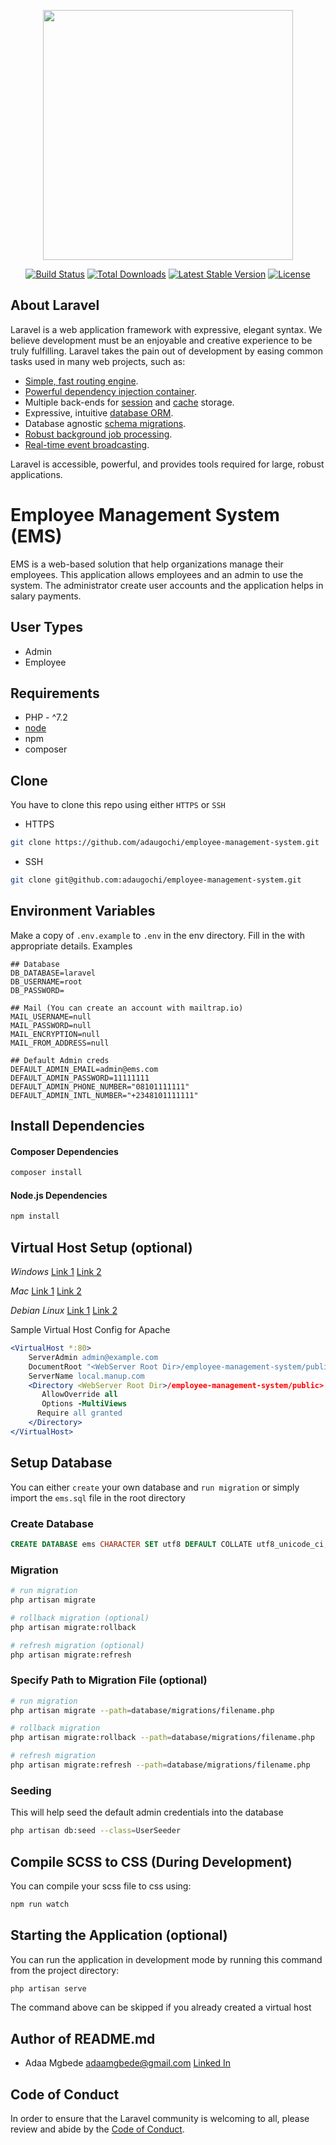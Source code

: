 <p align="center"><a href="https://laravel.com" target="_blank"><img src="https://raw.githubusercontent.com/laravel/art/master/logo-lockup/5%20SVG/2%20CMYK/1%20Full%20Color/laravel-logolockup-cmyk-red.svg" width="400"></a></p>

<p align="center">
<a href="https://travis-ci.org/laravel/framework"><img src="https://travis-ci.org/laravel/framework.svg" alt="Build Status"></a>
<a href="https://packagist.org/packages/laravel/framework"><img src="https://poser.pugx.org/laravel/framework/d/total.svg" alt="Total Downloads"></a>
<a href="https://packagist.org/packages/laravel/framework"><img src="https://poser.pugx.org/laravel/framework/v/stable.svg" alt="Latest Stable Version"></a>
<a href="https://packagist.org/packages/laravel/framework"><img src="https://poser.pugx.org/laravel/framework/license.svg" alt="License"></a>
</p>

## About Laravel

Laravel is a web application framework with expressive, elegant syntax. We believe development must be an enjoyable and creative experience to be truly fulfilling. Laravel takes the pain out of development by easing common tasks used in many web projects, such as:

- [Simple, fast routing engine](https://laravel.com/docs/routing).
- [Powerful dependency injection container](https://laravel.com/docs/container).
- Multiple back-ends for [session](https://laravel.com/docs/session) and [cache](https://laravel.com/docs/cache) storage.
- Expressive, intuitive [database ORM](https://laravel.com/docs/eloquent).
- Database agnostic [schema migrations](https://laravel.com/docs/migrations).
- [Robust background job processing](https://laravel.com/docs/queues).
- [Real-time event broadcasting](https://laravel.com/docs/broadcasting).

Laravel is accessible, powerful, and provides tools required for large, robust applications.

# Employee Management System (EMS)
EMS is a web-based solution that help organizations manage their employees. This application allows employees and an
admin to use the system. The administrator create user accounts and the application helps in salary payments.

## User Types
- Admin
- Employee

## Requirements
- PHP - ^7.2
- [node](https://nodejs.org/)
- npm
- composer

## Clone
You have to clone this repo using either `HTTPS` or `SSH`

- HTTPS
```bash
git clone https://github.com/adaugochi/employee-management-system.git
```

- SSH
```bash
git clone git@github.com:adaugochi/employee-management-system.git
```
## Environment Variables
Make a copy of `.env.example` to `.env` in the env directory. Fill in the with appropriate details. Examples

```dotenv
## Database
DB_DATABASE=laravel
DB_USERNAME=root
DB_PASSWORD=

## Mail (You can create an account with mailtrap.io)
MAIL_USERNAME=null
MAIL_PASSWORD=null
MAIL_ENCRYPTION=null
MAIL_FROM_ADDRESS=null

## Default Admin creds
DEFAULT_ADMIN_EMAIL=admin@ems.com
DEFAULT_ADMIN_PASSWORD=11111111
DEFAULT_ADMIN_PHONE_NUMBER="08101111111"
DEFAULT_ADMIN_INTL_NUMBER="+2348101111111"
```

## Install Dependencies
#### Composer Dependencies
```bash
composer install
```

#### Node.js Dependencies
```bash
npm install
```

## Virtual Host Setup (optional)
*Windows*
[Link 1](http://foundationphp.com/tutorials/apache_vhosts.php)
[Link 2](https://www.kristengrote.com/blog/articles/how-to-set-up-virtual-hosts-using-wamp)

*Mac*
[Link 1](http://coolestguidesontheplanet.com/set-virtual-hosts-apache-mac-osx-10-9-mavericks-osx-10-8-mountain-lion/)
[Link 2](http://coolestguidesontheplanet.com/set-virtual-hosts-apache-mac-osx-10-10-yosemite/)

*Debian Linux*
[Link 1](https://www.digitalocean.com/community/tutorials/how-to-set-up-apache-virtual-hosts-on-ubuntu-14-04-lts)
[Link 2](http://www.unixmen.com/setup-apache-virtual-hosts-on-ubuntu-15-04/)

Sample Virtual Host Config for Apache
```apache
<VirtualHost *:80>
    ServerAdmin admin@example.com
    DocumentRoot "<WebServer Root Dir>/employee-management-system/public"
    ServerName local.manup.com
    <Directory <WebServer Root Dir>/employee-management-system/public>
       AllowOverride all
       Options -MultiViews
      Require all granted
    </Directory>
</VirtualHost>
```

## Setup Database
You can either `create` your own database and `run migration` or simply import the `ems.sql` file in the root directory

### Create Database
```sql
CREATE DATABASE ems CHARACTER SET utf8 DEFAULT COLLATE utf8_unicode_ci;
```

### Migration
```bash
# run migration
php artisan migrate

# rollback migration (optional)
php artisan migrate:rollback

# refresh migration (optional)
php artisan migrate:refresh
```

### Specify Path to Migration File (optional)
```bash
# run migration
php artisan migrate --path=database/migrations/filename.php

# rollback migration
php artisan migrate:rollback --path=database/migrations/filename.php

# refresh migration
php artisan migrate:refresh --path=database/migrations/filename.php
```

### Seeding
This will help seed the default admin credentials into the database
```bash
php artisan db:seed --class=UserSeeder
```

## Compile SCSS to CSS (During Development)
You can compile your scss file to css using:

```bash
npm run watch
```

## Starting the Application (optional)
You can run the application in development mode by running this command from the project directory:
```bash
php artisan serve
```
The command above can be skipped if you already created a virtual host

## Author of README.md
- Adaa Mgbede <adaamgbede@gmail.com>
[Linked In](https://www.linkedin.com/in/maryfaithmgbede/)

## Code of Conduct
In order to ensure that the Laravel community is welcoming to all, please review and
abide by the [Code of Conduct](https://laravel.com/docs/contributions#code-of-conduct).
